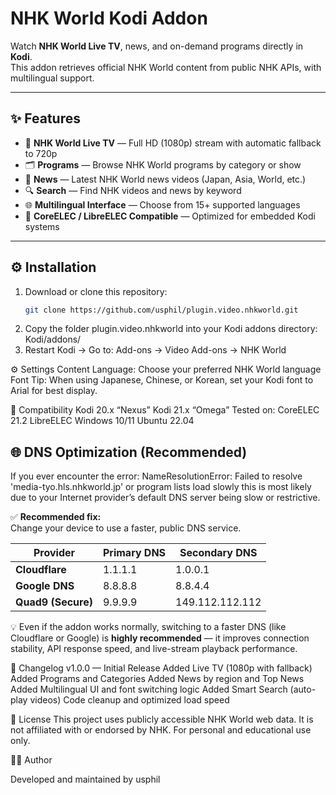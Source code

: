 # NHK World Kodi Addon

Watch **NHK World Live TV**, news, and on-demand programs directly in **Kodi**.  
This addon retrieves official NHK World content from public NHK APIs, with multilingual support.

---

## ✨ Features

- 🎥 **NHK World Live TV** — Full HD (1080p) stream with automatic fallback to 720p  
- 🗂️ **Programs** — Browse NHK World programs by category or show  
- 📰 **News** — Latest NHK World news videos (Japan, Asia, World, etc.)  
- 🔍 **Search** — Find NHK videos and news by keyword  
- 🌐 **Multilingual Interface** — Choose from 15+ supported languages  
- 🧩 **CoreELEC / LibreELEC Compatible** — Optimized for embedded Kodi systems  

---

## ⚙️ Installation

1. Download or clone this repository:
   ```bash
   git clone https://github.com/usphil/plugin.video.nhkworld.git
2. Copy the folder plugin.video.nhkworld into your Kodi addons directory:
    Kodi/addons/
3. Restart Kodi → Go to: Add-ons → Video Add-ons → NHK World

⚙️ Settings
Content Language: Choose your preferred NHK World language
Font Tip: When using Japanese, Chinese, or Korean, set your Kodi font to Arial for best display.

🧩 Compatibility
Kodi 20.x “Nexus”
Kodi 21.x “Omega”
Tested on:
CoreELEC 21.2
LibreELEC
Windows 10/11
Ubuntu 22.04

## 🌐 DNS Optimization (Recommended)
If you ever encounter the error: 
NameResolutionError: Failed to resolve 'media-tyo.hls.nhkworld.jp'
or program lists load slowly 
this is most likely due to your Internet provider’s default DNS server being slow or restrictive.

✅ **Recommended fix:**  
Change your device to use a faster, public DNS service.

| Provider | Primary DNS | Secondary DNS |
|-----------|--------------|---------------|
| **Cloudflare** | 1.1.1.1 | 1.0.0.1 |
| **Google DNS** | 8.8.8.8 | 8.8.4.4 |
| **Quad9 (Secure)** | 9.9.9.9 | 149.112.112.112 |

💡 Even if the addon works normally, switching to a faster DNS (like Cloudflare or Google) is **highly recommended** — it improves connection stability, API response speed, and live-stream playback performance.

🧾 Changelog
v1.0.0 — Initial Release
Added Live TV (1080p with fallback)
Added Programs and Categories
Added News by region and Top News
Added Multilingual UI and font switching logic
Added Smart Search (auto-play videos)
Code cleanup and optimized load speed

📜 License
This project uses publicly accessible NHK World web data.
It is not affiliated with or endorsed by NHK.
For personal and educational use only.

👨‍💻 Author

Developed and maintained by usphil
